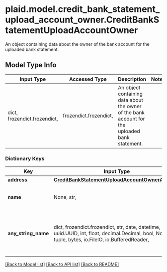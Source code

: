 # plaid.model.credit_bank_statement_upload_account_owner.CreditBankStatementUploadAccountOwner

An object containing data about the owner of the bank account for the uploaded bank statement.

## Model Type Info
Input Type | Accessed Type | Description | Notes
------------ | ------------- | ------------- | -------------
dict, frozendict.frozendict,  | frozendict.frozendict,  | An object containing data about the owner of the bank account for the uploaded bank statement. | 

### Dictionary Keys
Key | Input Type | Accessed Type | Description | Notes
------------ | ------------- | ------------- | ------------- | -------------
**address** | [**CreditBankStatementUploadAccountOwnerAddress**](CreditBankStatementUploadAccountOwnerAddress.md) | [**CreditBankStatementUploadAccountOwnerAddress**](CreditBankStatementUploadAccountOwnerAddress.md) |  | 
**name** | None, str,  | NoneClass, str,  | The name of the account owner | 
**any_string_name** | dict, frozendict.frozendict, str, date, datetime, uuid.UUID, int, float, decimal.Decimal, bool, None, list, tuple, bytes, io.FileIO, io.BufferedReader,  | frozendict.frozendict, str, decimal.Decimal, BoolClass, NoneClass, tuple, bytes, FileIO | any string name can be used but the value must be the correct type | [optional]

[[Back to Model list]](../../README.md#documentation-for-models) [[Back to API list]](../../README.md#documentation-for-api-endpoints) [[Back to README]](../../README.md)


